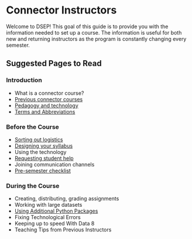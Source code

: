 # Connector Instructors

Welcome to DSEP! This goal of this guide is to provide you with the information needed to set up a course. The information is useful for both new and returning instructors as the program is constantly changing every semester.

## Suggested Pages to Read

### Introduction

* What is a connector course?
* [Previous connector courses](/connector/general/previous-connectors.md)
* [Pedagogy and technology](/technology/pedagogy-and-technology.md)
* [Terms and Abbreviations](/general/terms-and-abbreviations.md)

### Before the Course

* [Sorting out logistics](/connector/instructor/logistics.md)
* [Designing your syllabus](/connector/instructor/syllabus-design.md)
* Using the technology
* [Requesting student help](/connector/instructor/student-help.md)
* Joining communication channels
* [Pre-semester checklist](/connector/instructor/checklist.md)

### During the Course

* Creating, distributing, grading assignments
* Working with large datasets
* [Using Additional Python Packages](/technology/jupyter/python-packages.md)
* Fixing Technological Errors
* Keeping up to speed With Data 8
* Teaching Tips from Previous Instructors



